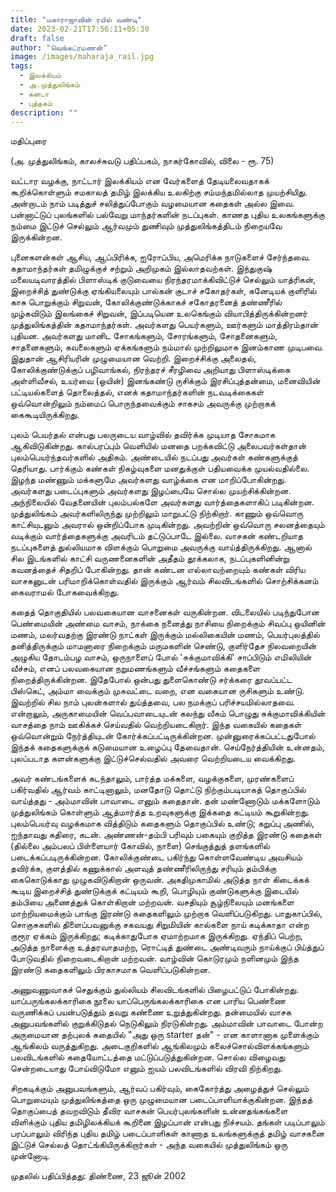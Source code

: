 ```yaml
---
title: "மகாராஜாவின் ரயில் வண்டி"
date: 2023-02-21T17:56:11+05:30
draft: false
author: "வெங்கட்ரமணன்"
image: /images/maharaja_rail.jpg
tags:
  - இலக்கியம்
  - அ.முத்துலிங்கம்
  - கனடா
  - புத்தகம்
description: ""
---
```

மதிப்புரை

(அ. முத்துலிங்கம், காலச்சுவடு பதிப்பகம், நாகர்கோவில், விலை - ரூ. 75)

வட்டார வழக்கு,  நாட்டார் இலக்கியம் என வேர்களைத் தேடியலைவதாகக் கூறிக்கொள்ளும் சமகாலத் தமிழ் இலக்கிய உலகிற்கு சம்மந்தமில்லாத முயற்சியிது. அன்றாடம் நாம் படித்துச் சலித்துப்போகும் வழமையான கதைகள் அல்ல இவை.  பன்னாட்டுப் புலங்களில் பல்வேறு மாந்தர்களின் நடப்புகள்.  காணத புதிய உலகங்களுக்கு நம்மை இட்டுச் செல்லும் ஆர்வமும் துணிவும் முத்துலிங்கத்திடம் நிறையவே இருக்கின்றன. 

புனைகளன்கள் ஆசிய, ஆப்பிரிக்க, ஐரோப்பிய, அமெரிக்க நாடுகளைச் சேர்ந்தவை. கதாமாந்தர்கள் தமிழுக்குச் சற்றும் அறிமுகம் இல்லாதவற்கள். இந்துகுஷ் மலையடிவாரத்தில் பிளாஸ்டிக் குடுவையை நிரந்தரமாக்கிவிட்டுச் செல்லும் யாத்ரிகன், இறைச்சித் துண்டுக்கு ஏங்கியலையும் பால்கன் குடாச் சகோதர்கள், கனேடியக் குளிரில் காசு பொறுக்கும் சிறுவன், கோலிக்குண்டுக்காகச் சகோதரனைத் தண்ணீரில் முழ்கவிடும் இலங்கைச் சிறுவன், இப்படியென உலகெங்கும் வியாபித்திருக்கின்றனர் முத்துலிங்கத்தின் கதாமாந்தர்கள்.  அவர்களது பெயர்களும், ஊர்களும் மாத்திரம்தான் புதியன. அவர்களது மானிட சோகங்களும், சோரங்களும், சோதனைகளும், சாதனைகளும், கவலைகளும் ஏக்கங்களும் நம்மால் முற்றிலுமாக இனம்காண முடிபவை. இதுதான் ஆசிரியரின் முழுமையான வெற்றி.  இறைச்சிக்கு அலைதல், கோலிக்குண்டுக்குப் பழிவாங்கல், நிரந்தரச் சீரழிவை அறியாது பிளாஸ்டிக்கை அள்ளிவீசல், உயர்வை (ஒயின்) இனங்கண்டு ருசிக்கும் இரசிப்புத்தன்மை, மனைவியின் பட்டியல்களைத் தொலைத்தல், எனக் கதாமாந்தர்களின் நடவடிக்கைகள் ஒவ்வொன்றிலும் நம்மைப் பொருந்தவைக்கும் சாகசம் அவருக்கு முற்றாகக் கைகூடியிருக்கிறது.

புலம் பெயர்தல் என்பது பலருடைய வாழ்வில் தவிர்க்க முடியாத சோகமாக ஆகிவிடுகின்றது. கால்பரப்பும் வெளியில் மனதை பறக்கவிட்டு அலைபவர்கள்தான் புலம்பெயர்ந்தவர்களில் அதிகம். அண்டையில் நடப்பது அவர்கள் கண்களுக்குத் தெரியாது. பார்க்கும் கண்கள் நிகழ்வுகளை மனதுக்குள் பதியவைக்க முயல்வதில்லை. இழந்த மண்ணும் மக்களுமே அவர்களது வாழ்க்கை என மாறிப்போகின்றது. அவர்களது படைப்புகளும் அவர்களது இழப்பையே சொல்ல முயற்சிக்கின்றன. அந்நிலையில் வேதனையின் புலம்பல்களே அவர்களது வார்த்தைகளாகிப் படிகின்றன. முத்துலிங்கம் அவர்களிலிருந்து முற்றிலும் மாறுபட்டு நிற்கிறார். காணும் ஒவ்வொரு காட்சியுடனும் அவரால் ஒன்றிப்போக முடிகின்றது. அவற்றின் ஒவ்வொரு சலனத்தையும் வடிக்கும் வார்த்தைகளுக்கு அவரிடம் தட்டுப்பாடே இல்லை. வாசகன் கண்டறியாத நடப்புகளைத் துல்லியமாக விளக்கும் பொறுமை அவருக்கு வாய்த்திருக்கிறது. ஆனால் சில இடங்களில் காட்சி வருணனைகளின் அதீதம் தூக்கலாக, நடப்புகளினின்று கவனத்தைச் சிதறிப் போகின்றது. தான் கண்டன எல்லாவற்றையும் கண்கள் விரிய வாசகனுடன் பரிமாறிக்கொள்வதில் இருக்கும் ஆர்வம் சிலவிடங்களில் சொற்சிக்கனம் கைவராமல் போகவைக்கிறது. 

கதைத் தொகுதியில் பலவகையான வாசனைகள் வருகின்றன. விடலையில் படிந்துபோன பெண்மையின் அண்மை வாசம், நாக்கை நனைத்து நாசியை நிறைக்கும் சிவப்பு ஒயினின் மணம், மலர்வதற்கு இரண்டு நாட்கள் இருக்கும் மல்லிகையின் மணம், பெயர்புலத்தில் தனித்திருக்கும் மாமனாரை நிறைக்கும் மருமகளின் செண்டு, குளிர்தேச நிலவறையின் அழுகிய தோடம்பழ வாசம், ஒருநாளைப் போல் 'சுக்குமாவிக்கி' சாப்பிடும் எமிலியின் வீச்சம், எனப் பலவகையான நறுமணங்களும் வீச்சங்களும் கதைகளை நிறைத்திருக்கின்றன. இதேபோல் ஒன்பது துளைகொண்டு சர்க்கரை தூவப்பட்ட பிஸ்கெட், அம்மா வைக்கும் முசுவட்டை வறை,  என வகையான ருசிகளும் உண்டு. இவற்றில் சில நாம் புலன்களால் துய்த்தவை, பல நமக்குப் பரிச்சயமில்லாதவை. என்றாலும், அருகாமையின் வெப்பவாடையுடன் கலந்து வீசும் பொழுது சுக்குமாவிக்கியின் வாசத்தை நாம் ஊகிக்கச் செய்வதில் வெற்றியடைகிறார். இந்த வகையில் கதைகள் ஒவ்வொன்றும் நேர்த்தியுடன் கோர்க்கப்பட்டிருக்கின்றன. முன்னுரைக்கப்பட்டதுபோல் இந்தக் கதைகளுக்குக் கடுமையான உழைப்பு தேவைதான். செய்நேர்த்தியின் உன்னதம், புலப்படாத களன்களுக்கு இட்டுச்செல்வதில் அவரை வெற்றியடைய வைக்கிறது.

அவர் கண்டங்களைக் கடந்தாலும், பார்த்த மக்களை, வழக்குகளை, முரண்களைப் பகிர்வதில் ஆர்வம் காட்டினாலும், மனதோடு தொட்டு நிற்கும்படியாகத் தொகுப்பில் வாய்த்தது -  அம்மாவின் பாவாடை எனும் கதைதான். தன் மண்ணோடும் மக்களோடும் முத்துலிங்கம் கொள்ளும் ஆத்மார்த்த உறவுகளுக்கு இக்கதை கட்டியம் கூறுகின்றது.  புலம்பெயர்வு வழக்கமாக வித்திடும் கதைகளும் தொகுப்பில் உண்டு; கறுப்பு அணில், ஐந்தாவது கதிரை, கடன். அண்ணன்-தம்பி பரிவும் பகையும் குறித்த இரண்டு கதைகள் (தில்லை அம்பலப் பிள்ளையார் கோவில், நாளை) செங்குத்துத் தளங்களில் படைக்கப்படிருக்கின்றன. கோலிக்குண்டை பகிர்ந்து கொள்ளவேண்டிய அவசியம் தவிர்க்க, குளத்தில் கணுக்கால் அளவுத் தண்ணீரிலிருந்து சரியும் தம்பிக்கு கைகொடுக்காது முழுகவிடுகிறான் ஒருவன். அகதிமுகாமில் அடுத்த நாள் கிடைக்கக் கூடிய இறைச்சித் துண்டுக்குக் கட்டியம் கூறி, பொழியும் குண்டுகளுக்கு இடையில் தம்பியை அணைத்துக் கொள்கிறான் மற்றவன். வசதியும் சூழ்நிலையும் மனங்களை மாற்றியமைக்கும் பாங்கு இரண்டு கதைகளிலும் முற்றாக வெளிப்படுகிறது. பாதுகாப்பில், சொகுசுகளில் திளைப்பவனுக்கு சகவயது சிறுமியின் கால்களை நாய் கடிக்காதா என்ற குரூர ஏக்கம் இருக்கிறது; கடிக்காதுபோக ஏமாற்றமாக இருக்கிறது. ஏந்திப் பெற்ற, அடுத்த நாளைக்கு உத்தரவாதமற்ற, ரொட்டித் துண்டை அண்டிவரும் நாய்க்குப் பிய்த்துப் போடுவதில் நிறைவடைகிறான் மற்றவன். வாழ்வின் கொடுரமும் நளினமும் இந்த இரண்டு கதைகளிலும் பிரகாசமாக வெளிப்படுகின்றன. 

அணுவணுவாகச் செதுக்கும் துல்லியம் சிலவிடங்களில் பிழைபட்டுப் போகின்றது. யாப்பருங்கலக்காரிகை நூலை யாப்பெருங்கலக்காரிகை என பாரிய பெண்ணை வருணிக்கப் பயன்படுத்தும் தவறு கண்ணை உறுத்துகின்றது. தன்மையில் வாசக அனுபவங்களில் குறுக்கிடுதல் நெடுகிலும் நிரடுகின்றது.  அம்மாவின் பாவாடை போன்ற அருமையான தற்புலக் கதையில் "அது ஒரு starter தன்" - என காளானாக முளைக்கும் ஆங்கிலம் வருத்துகிறது. அடைகுறிகளில் ஆங்கிலமும் கலைச்சொல்விளக்கங்களும் பலவிடங்களில் கதையோட்டத்தை மட்டுப்படுத்துகின்றன. சொல்ல விழைவது சென்றடையாது போய்விடுமோ எனும் ஐயம் பலவிடங்களில் விரவி நிற்கிறது.

சிறகடிக்கும் அனுபவங்களும், ஆர்வப் பகிர்வும், கைகோர்த்து அழைத்துச் செல்லும் பொறுமையும் முத்துலிங்கத்தை ஒரு முழுமையான படைப்பாளியாக்குகின்றன. இந்தத் தொகுப்பைத் தவறவிடும் தீவிர வாசகன் பெயர்புலங்களின் உன்னதங்கங்களை விளிக்கும் புதிய தமிழிலக்கியக் கூறினை இழப்பான் என்பது நிச்சயம். தங்கள் படிப்பாலும் பரப்பாலும் விரிந்த புதிய தமிழ் படைப்பாளிகள் காணாத உலங்களுக்குத் தமிழ் வாசகனை இட்டுச் செல்லத் தொட்ங்கியிருக்கிறார்கள் - அந்த வகையில் முத்துலிங்கம் ஒரு முன்னோடி.

முதலில் பதிப்பித்தது: திண்ணை, 23 ஜூன் 2002